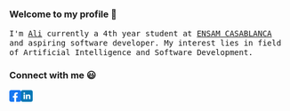 ### Welcome to my profile 👋

<!--
**alimakouar/alimakouar** is a ✨ _special_ ✨ repository because its `README.md` (this file) appears on your GitHub profile.

Here are some ideas to get you started:

- 🔭 I’m currently working on ...
- 🌱 I’m currently learning ...
- 👯 I’m looking to collaborate on ...
- 🤔 I’m looking for help with ...
- 💬 Ask me about ...
- 📫 How to reach me: ...
- 😄 Pronouns: ...
- ⚡ Fun fact: ...
-->

<p>

  <samp>
    I'm <a href="https://www.linkedin.com/in/ali-makouar/">Ali</a> currently a 4th year student at <a href="http://ensam-casa.ma">ENSAM CASABLANCA </a> and aspiring software developer. My interest lies in field of Artificial Intelligence and Software Development. 
  </samp>
</p>

### Connect with me :smiley:


<a href="https://web.facebook.com/ali.makouar">
  <img align="left" alt="Ali Makouar Facebook" width="21px" src="https://raw.githubusercontent.com/edent/SuperTinyIcons/099dc12b59179d07d534069bc8551718f786d91a/images/svg/facebook.svg" />
</a>
<a href="https://www.linkedin.com/in/ali-makouar/">
  <img align="left" alt="Ali Makouar Linkdin" width="21px" src="https://raw.githubusercontent.com/edent/SuperTinyIcons/099dc12b59179d07d534069bc8551718f786d91a/images/svg/linkedin.svg" />
</a>

<br/><br/>
